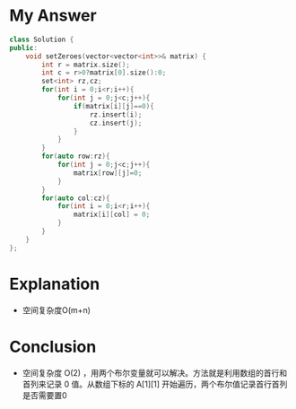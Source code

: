 # My Answer
```c++
class Solution {
public:
    void setZeroes(vector<vector<int>>& matrix) {
        int r = matrix.size();
        int c = r>0?matrix[0].size():0;
        set<int> rz,cz;
        for(int i = 0;i<r;i++){
            for(int j = 0;j<c;j++){
                if(matrix[i][j]==0){
                    rz.insert(i);
                    cz.insert(j);
                }
            }
        }
        for(auto row:rz){
            for(int j = 0;j<c;j++){
                matrix[row][j]=0;
            }
        }
        for(auto col:cz){
            for(int i = 0;i<r;i++){
                matrix[i][col] = 0;
            }
        }
    }
};
```
# Explanation
- 空间复杂度O(m+n)
# Conclusion
- 空间复杂度 O(2) ，用两个布尔变量就可以解决。方法就是利用数组的首行和首列来记录 0 值。从数组下标的 A[1][1] 开始遍历，两个布尔值记录首行首列是否需要置0